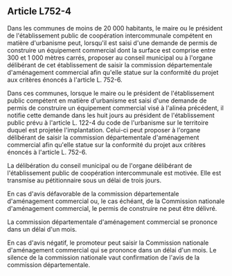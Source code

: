 Article L752-4
----
Dans les communes de moins de 20 000 habitants, le maire ou le président de
l'établissement public de coopération intercommunale compétent en matière
d'urbanisme peut, lorsqu'il est saisi d'une demande de permis de construire un
équipement commercial dont la surface est comprise entre 300 et 1 000 mètres
carrés, proposer au conseil municipal ou à l'organe délibérant de cet
établissement de saisir la commission départementale d'aménagement commercial
afin qu'elle statue sur la conformité du projet aux critères énoncés à l'article
L. 752-6.

Dans ces communes, lorsque le maire ou le président de l'établissement public
compétent en matière d'urbanisme est saisi d'une demande de permis de construire
un équipement commercial visé à l'alinéa précédent, il notifie cette demande
dans les huit jours au président de l'établissement public prévu à l'article L.
122-4 du code de l'urbanisme sur le territoire duquel est projetée
l'implantation. Celui-ci peut proposer à l'organe délibérant de saisir la
commission départementale d'aménagement commercial afin qu'elle statue sur la
conformité du projet aux critères énoncés à l'article L. 752-6.

La délibération du conseil municipal ou de l'organe délibérant de
l'établissement public de coopération intercommunale est motivée. Elle est
transmise au pétitionnaire sous un délai de trois jours.

En cas d'avis défavorable de la commission départementale d'aménagement
commercial ou, le cas échéant, de la Commission nationale d'aménagement
commercial, le permis de construire ne peut être délivré.

La commission départementale d'aménagement commercial se prononce dans un délai
d'un mois.

En cas d'avis négatif, le promoteur peut saisir la Commission nationale
d'aménagement commercial qui se prononce dans un délai d'un mois. Le silence de
la commission nationale vaut confirmation de l'avis de la commission
départementale.
